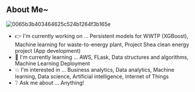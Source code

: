 ## About Me~

![0065b3b403464625c524b1264f3b165e](https://user-images.githubusercontent.com/45563371/88962170-a585ce00-d2d8-11ea-8b71-3c014f8925d8.gif)

- :point_right: I'm currently working on ... Persistent models for WWTP (XGBoost), Machine learning for waste-to-energy plant, Project Shea clean energy project (App development)
- :information_desk_person: I'm currently learning ... AWS, FLask, Data structures and algorithms, Machine Learning Deployment 
- :boom: I'm interested in ... Business analytics, Data analytics, Machine learning, Data science, Artificial intelligence, Internet of Things
- :grey_question: Ask me about ... Anything!
